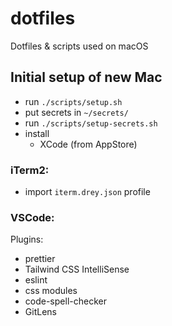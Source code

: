 # dotfiles

Dotfiles &amp; scripts used on macOS

## Initial setup of new Mac

- run `./scripts/setup.sh`
- put secrets in `~/secrets/`
- run `./scripts/setup-secrets.sh`
- install
  - XCode (from AppStore)

### iTerm2:

- import `iterm.drey.json` profile

### VSCode:

Plugins:

- prettier
- Tailwind CSS IntelliSense
- eslint
- css modules
- code-spell-checker
- GitLens

